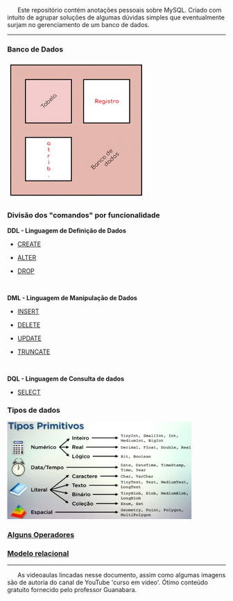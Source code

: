 &nbsp; &nbsp; &nbsp; Este repositório contém anotações pessoais sobre MySQL. Criado com intuito de agrupar soluções de algumas dúvidas simples que eventualmente surjam no gerenciamento de um banco de dados.  
***

### Banco de Dados

<img src="imagens/estrutura-db.gif" width="320" height="320">  

### Divisão dos "comandos" por funcionalidade

**DDL - Linguagem de Definição de Dados**

* [CREATE](comandos/criar.sql "Clique para ver algumas utilizações desse \"comando\"")  

* [ALTER](comandos/alterar.sql "Clique para ver algumas utilizações desse \"comando\"")  

* [DROP](comandos/excluir.sql "Clique para ver algumas utilizações desse \"comando\"")  

<br>

**DML - Linguagem de Manipulação de Dados**

* [INSERT](comandos/adicionar.sql "Clique para ver algumas utilizações desse \"comando\"")  

* [DELETE](comandos/excluir.sql "Clique para ver algumas utilizações desse \"comando\"")  

* [UPDATE](comandos/alterar.sql "Clique para ver algumas utilizações desse \"comando\"")

* [TRUNCATE](comandos/excluir.sql "Clique para ver algumas utilizações desse \"comando\"")

<br>

**DQL - Linguagem de Consulta de dados**

* [SELECT](comandos/conferir.sql "Clique para ver algumas utilizações desse \"comando\"")

### Tipos de dados

<img src="imagens/tipos-primitivos.gif" width="425" height="225">  

### [Alguns Operadores](notas/operadores.md "Clique para ver algumas utilizações desse \"comando\"")  

### [Modelo relacional](notas/modelo-relacional.md "Clique para ver algumas utilizações desse \"comando\"")  

*** 
&nbsp; &nbsp; &nbsp; As videoaulas lincadas nesse documento, assim como algumas imagens são de autoria do canal de YouTube 'curso em vídeo'. Ótimo conteúdo gratuito fornecido pelo professor Guanabara.  
